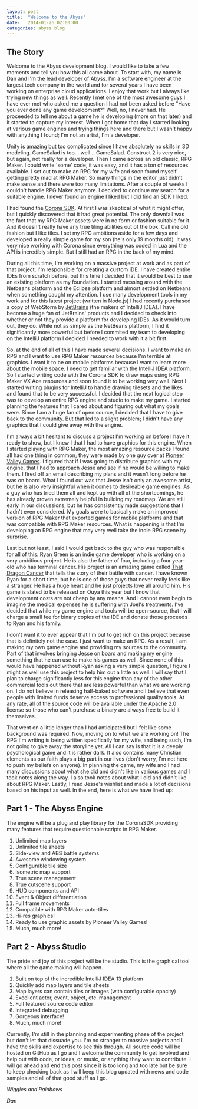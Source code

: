 ```yaml
---
layout: post
title:  "Welcome to the Abyss"
date:   2014-01-26 02:00:00
categories: abyss blog
---
```


The Story
---------
Welcome to the Abyss development blog. I would like to take a few moments and tell you how this all came about. To start with, my name is Dan
and I'm the lead developer of Abyss. I'm a software engineer at the largest tech company in the world and for several years I have been working on enterprise
cloud applications. I enjoy that work but I always like trying new things as well. Recently I met one of the most awesome guys I have ever met who asked
me a question I had not been asked before "Have you ever done any game development?" Well, no, I never had. He proceeded to tell me about a game he is
developing (more on that later) and it started to capture my interest. When I got home that day I started looking at various game engines and trying things
here and there but I wasn't happy with anything I found; I'm not an artist, I'm a developer. 

Unity is amazing but too complicated since I have absolutely no skills in 3D modeling. GameSalad is too... well... GameSalad. Construct 2 is very nice, but 
again, not really for a developer. Then I came across an old classic, RPG Maker. I could write 'some' code, it was easy, and it has a ton of resources available. 
I set out to make an RPG for my wife and soon found myself getting pretty mad at RPG Maker. So many things in the editor just didn't make sense and there 
were too many limitations. After a couple of weeks I couldn't handle RPG Maker anymore. I decided to continue my search for a suitable engine. I never found 
an engine I liked but I did find an SDK I liked. 

I had found the [Corona SDK][corona]. At first I was skeptical of what it might offer, but I quickly discovered that it had great potential. The only downfall 
was the fact that my RPG Maker assets were in no form or fashion suitable for it. And it doesn't really have any true tiling abilities out of the box. Call
me old fashion but I like tiles. I set my RPG ambitions aside for a few days and developed a really simple game for my son (he's only 19 months old). It
was very nice working with Corona since everything was coded in Lua and the API is incredibly simple. But I still had an RPG in the back of my mind.

During all this time, I'm working on a massive project at work and as part of that project, I'm responsible for creating a custom IDE. I have created entire
IDEs from scratch before, but this time I decided that it would be best to use an existing platform as my foundation. I started messing around with the Netbeans
platform and the Eclipse platform and almost settled on Netbeans when something caught my attention. I use many development tools in my work and
for this latest project (written in Node.js) I had recently purchased a copy of WebStorm by [JetBrains][jetbrains] (the makers of IntelliJ IDEA). I have
become a huge fan of JetBrains' products and I decided to check into whether or not they provide a platform for developing IDEs. As it would turn out, they
do. While not as simple as the NetBeans platform, I find it significantly more powerful but before I commited my team to developing on the IntelliJ platform I 
decided I needed to work with it a bit first.

So, at the end of all of this I have made several decisions. I want to make an RPG and I want to use RPG Maker resources because I'm terrible at graphics.
I want it to be on mobile platforms because I want to learn more about the mobile space. I need to get familiar with the IntelliJ IDEA platform. So I started 
writing code with the Corona SDK to draw maps using RPG Maker VX Ace resources and soon found it to be working very well. Next I started writing plugins for 
IntelliJ to handle drawing tilesets and the likes and found that to be very successful. I decided that the next logical step was to develop an entire RPG
engine and studio to make my game. I started planning the features that I cared about and figuring out what my goals were. Since I am a huge fan of
open source, I decided that I have to give back to the community. But that led to a slight problem; I didn't have any graphics that I could give away
with the engine.

I'm always a bit hesitant to discuss a project I'm working on before I have it ready to show, but I knew I that I had to have graphics for this engine.
When I started playing with RPG Maker, the most amazing resource packs I found all had one thing in common; they were made by one guy over at 
[Pioneer Valley Games][pvg]. I figured that if I was going to distribute graphics with my engine, that I had to approach Jesse and see if he would be
willing to make them. I fired off an email describing my plans and it wasn't long before he was on board. What I found out was that Jesse isn't only
an awesome artist, but he is also very insightful when it comes to desireable game engines. As a guy who has tried them all and kept up with all
of the shortcomings, he has already proven extremely helpful in building my roadmap. We are still early in our discussions, but he has consistently
made suggestions that I hadn't even considered. My goals were to basically make an improved version of RPG Maker that exported games for mobile platforms
and that was compatible with RPG Maker resources. What is happening is that I'm developing an RPG engine that may very well take the indie RPG scene
by surprise.

Last but not least, I said I would get back to the guy who was responsible for all of this. Ryan Green is an indie game developer who is working on
a very ambitious project. He is also the father of four, including a four year-old who has terminal cancer. His project is an amazing game called
[That Dragon Cancer][tdc] that tells the story of their battle with cancer. I have known Ryan for a short time, but he is one of those guys that
never really feels like a stranger. He has a huge heart and he just projects love all around him. His game is slated to be released on Ouya this
year but I know that development costs are not cheap by any means. And I cannot even begin to imagine the medical expenses he is suffering with
Joel's treatments. I've decided that while my game engine and tools will be open-source, that I will charge a small fee for binary copies of the
IDE and donate those proceeds to Ryan and his family. 

I don't want it to ever appear that I'm out to get rich on this project because that is definitely not the case. I just want to make an RPG. As a
result, I am making my own game engine and providing my sources to the community. Part of that involves bringing Jesse on board and making my engine
something that he can use to make his games as well. Since none of this would have happened without Ryan asking a very simple question, I figure
I might as well use this project to help him out a little as well. I will say that I plan to charge significantly less for this engine than
any of the other commercial tools out there that are less powerful than what we are working on. I do not believe in releasing half-baked software
and I believe that even people with limited funds deserve access to professional quality tools. At any rate, all of the source code will be
available under the Apache 2.0 license so those who can't purchase a binary are always free to build it themselves.

That went on a little longer than I had anticipated but I felt like some background was required. Now, moving on to what we are working on!
The RPG I'm writing is being written specifically for my wife, and being such, I'm not going to give away the storyline yet. All I can say
is that it is a deeply psychological game and it is rather dark. It also contains many Christian elements as our faith plays a big part in
our lives (don't worry, I'm not here to push my beliefs on anyone). In planning the game, my wife and I had many discussions about what she
did and didn't like in various games and I took notes along the way. I also took notes about what I did and didn't like about RPG Maker.
Lastly, I read Jesse's wishlist and made a lot of decisions based on his input as well. In the end, here is what we have lined up:

Part 1 - The Abyss Engine
-------------------------

The engine will be a plug and play library for the CoronaSDK providing many features that require questionable scripts in RPG Maker.

1. Unlimited map layers
2. Unlimited tile sheets
3. Side-view and ABS battle systems
4. Awesome windowing system
5. Configurable tile size
6. Isometric map support
7. True scene management
8. True cutscene support
9. HUD components and API
10. Event & Object differentiation
11. Full frame movements
12. Compatible with RPG Maker auto-tiles
13. Hi-res graphics!
14. Ready to use graphic assets by Pioneer Valley Games!
15. Much, much more!

Part 2 - Abyss Studio
---------------------

The pride and joy of this project will be the studio. This is the graphical tool where all the game making will happen.

1. Built on top of the incredible IntelliJ IDEA 13 platform
2. Quickly add map layers and tile sheets
3. Map layers can contain tiles or images (with configurable opacity)
4. Excellent actor, event, object, etc. management
5. Full featured source code editor
6. Integrated debugging
7. Gorgeous interface!
8. Much, much more!

Currently, I'm still in the planning and experimenting phase of the project but don't let that dissuade you. I'm no stranger to massive
projects and I have the skills and expertise to see this through. All source code will be hosted on GitHub as I go and I welcome the
community to get involved and help out with code, or ideas, or music, or anything they want to contribute. I will go ahead and end
this post since it is too long and too late but be sure to keep checking back as I will keep this blog updated with news and code
samples and all of that good stuff as I go.

_Wiggles and Rainbows_

_Dan_

[corona]: http://coronalabs.com/products/corona-sdk/
[jetbrains]: http://jetbrains.com
[pvg]: http://pioneervalleygames.com
[tdc]: http://thatdragoncancer.com
